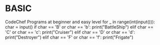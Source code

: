 # BASIC
CodeChef Programs at beginner and easy level
for _ in range(int(input())):
    char = input()
    if char == 'B' or char == 'b':
        print("BattleShip")
    elif char == 'C' or char == 'c':
        print("Cruiser")
    elif char == 'D' or char == 'd':
        print("Destroyer")
    elif char == 'F' or char == 'f':
        print("Frigate")
